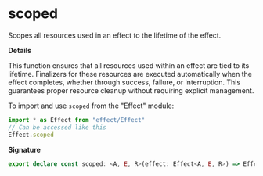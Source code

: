 # scoped

Scopes all resources used in an effect to the lifetime of the effect.

**Details**

This function ensures that all resources used within an effect are tied to
its lifetime. Finalizers for these resources are executed automatically when
the effect completes, whether through success, failure, or interruption. This
guarantees proper resource cleanup without requiring explicit management.

To import and use `scoped` from the "Effect" module:

```ts
import * as Effect from "effect/Effect"
// Can be accessed like this
Effect.scoped
```

**Signature**

```ts
export declare const scoped: <A, E, R>(effect: Effect<A, E, R>) => Effect<A, E, Exclude<R, Scope.Scope>>
```
